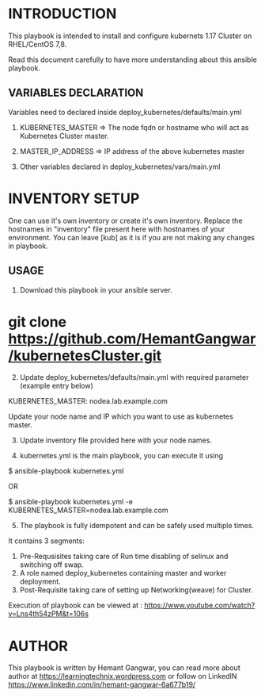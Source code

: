 INTRODUCTION
=============

This playbook is intended to install and configure kubernets 1.17 Cluster on RHEL/CentOS 7,8.

Read this document carefully to have more understanding about this ansible playbook.


VARIABLES DECLARATION
-----------------------

Variables need to declared inside deploy_kubernetes/defaults/main.yml

1. KUBERNETES_MASTER => The node fqdn or hostname who will act as Kubernetes Cluster master.

2. MASTER_IP_ADDRESS => IP address of the above kubernetes master 

3. Other variables declared in deploy_kubernetes/vars/main.yml

INVENTORY SETUP
================

One can use it's own inventory or create it's own inventory.
Replace the hostnames in "inventory" file present here with hostnames of your environment. You can leave [kub] as it is if you are not making any changes in playbook.

USAGE
------------------------
1. Download this playbook in your ansible server.

# git clone https://github.com/HemantGangwar/kubernetesCluster.git

2. Update deploy_kubernetes/defaults/main.yml with required parameter (example entry below)

KUBERNETES_MASTER: nodea.lab.example.com

Update your node name and IP which you want to use as kubernetes master.

3. Update inventory file provided here with your node names.

4. kubernetes.yml is the main playbook, you can execute it using

$ ansible-playbook kubernetes.yml 

OR

$ ansible-playbook kubernetes.yml -e KUBERNETES_MASTER=nodea.lab.example.com

5. The playbook is fully idempotent and can be safely used multiple times.

It contains 3 segments:

1. Pre-Requsisites taking care of Run time disabling of selinux and switching off swap.
2. A role named deploy_kubernetes containing master and worker deployment.
3. Post-Requisite taking care of setting up Networking(weave) for Cluster. 

Execution of playbook can be viewed at : https://www.youtube.com/watch?v=Lns4th54zPM&t=106s

AUTHOR
========
This playbook is written by Hemant Gangwar, you can read more about author at https://learningtechnix.wordpress.com or follow on LinkedIN https://www.linkedin.com/in/hemant-gangwar-6a677b19/
